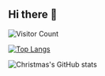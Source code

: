 ## Hi there 👋
![Visitor Count](https://profile-counter.glitch.me/Lance1otzzz/count.svg)

[![Top Langs](https://github-readme-stats.vercel.app/api/top-langs/?username=Christmas)](https://github.com/Christmas/github-readme-stats)


![Christmas's GitHub stats](https://github-readme-stats.vercel.app/api?username=Christmas&show_icons=true&theme=tokyonight)

<!--
**Lance1otzzz/Lance1otzzz** is a ✨ _special_ ✨ repository because its `README.md` (this file) appears on your GitHub profile.

Here are some ideas to get you started:

- 🔭 I’m currently working on ...
- 🌱 I’m currently learning ...
- 👯 I’m looking to collaborate on ...
- 🤔 I’m looking for help with ...
- 💬 Ask me about ...
- 📫 How to reach me: ...
- 😄 Pronouns: ...
- ⚡ Fun fact: ...
-->
